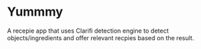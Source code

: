 # Yummmy
A recepie app that uses Clarifi detection engine to detect objects/ingredients and offer relevant recpies based on the result.

